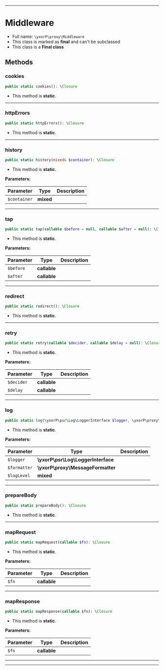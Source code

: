 ***

# Middleware





* Full name: `\yxorP\proxy\Middleware`
* This class is marked as **final** and can't be subclassed
* This class is a **Final class**




## Methods


### cookies



```php
public static cookies(): \Closure
```



* This method is **static**.







***

### httpErrors



```php
public static httpErrors(): \Closure
```



* This method is **static**.







***

### history



```php
public static history(mixed& $container): \Closure
```



* This method is **static**.




**Parameters:**

| Parameter | Type | Description |
|-----------|------|-------------|
| `$container` | **mixed** |  |




***

### tap



```php
public static tap(callable $before = null, callable $after = null): \Closure
```



* This method is **static**.




**Parameters:**

| Parameter | Type | Description |
|-----------|------|-------------|
| `$before` | **callable** |  |
| `$after` | **callable** |  |




***

### redirect



```php
public static redirect(): \Closure
```



* This method is **static**.







***

### retry



```php
public static retry(callable $decider, callable $delay = null): \Closure
```



* This method is **static**.




**Parameters:**

| Parameter | Type | Description |
|-----------|------|-------------|
| `$decider` | **callable** |  |
| `$delay` | **callable** |  |




***

### log



```php
public static log(\yxorP\psr\Log\LoggerInterface $logger, \yxorP\proxy\MessageFormatter $formatter, mixed $logLevel = &#039;info&#039;): \Closure
```



* This method is **static**.




**Parameters:**

| Parameter | Type | Description |
|-----------|------|-------------|
| `$logger` | **\yxorP\psr\Log\LoggerInterface** |  |
| `$formatter` | **\yxorP\proxy\MessageFormatter** |  |
| `$logLevel` | **mixed** |  |




***

### prepareBody



```php
public static prepareBody(): \Closure
```



* This method is **static**.







***

### mapRequest



```php
public static mapRequest(callable $fn): \Closure
```



* This method is **static**.




**Parameters:**

| Parameter | Type | Description |
|-----------|------|-------------|
| `$fn` | **callable** |  |




***

### mapResponse



```php
public static mapResponse(callable $fn): \Closure
```



* This method is **static**.




**Parameters:**

| Parameter | Type | Description |
|-----------|------|-------------|
| `$fn` | **callable** |  |




***


***

